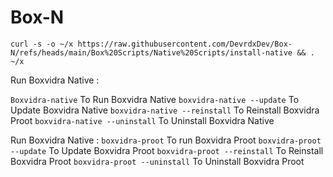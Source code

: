 # Box-N
```curl -s -o ~/x https://raw.githubusercontent.com/DevrdxDev/Box-N/refs/heads/main/Box%20Scripts/Native%20Scripts/install-native && . ~/x```

Run Boxvidra Native :

```Boxvidra-native``` To Run Boxvidra Native
```boxvidra-native --update``` To Update Boxvidra Native
```boxvidra-native --reinstall``` To Reinstall Boxvidra Proot
```boxvidra-native --uninstall``` To Uninstall Boxvidra Native

Run Boxvidra Native :
```boxvidra-proot``` To run Boxvidra Proot
```boxvidra-proot --update``` To Update Boxvidra Proot
```boxvidra-proot --reinstall``` To Reinstall Boxvidra Proot
```boxvidra-proot --uninstall``` To Uninstall Boxvidra Proot




